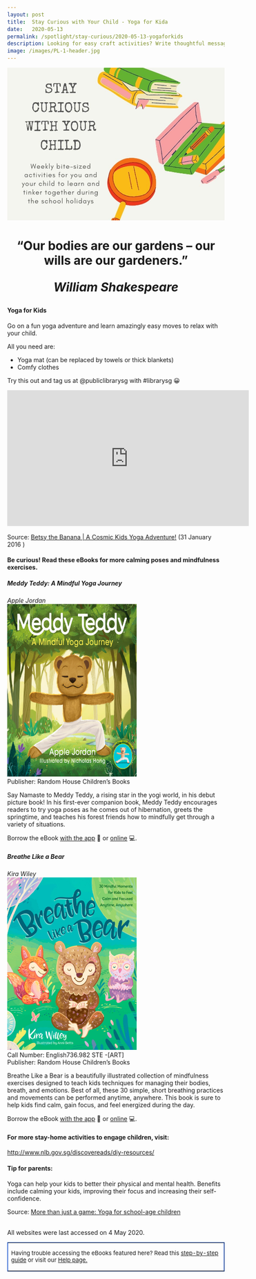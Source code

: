 ```yaml
---
layout: post
title:  Stay Curious with Your Child - Yoga for Kida
date:   2020-05-13
permalink: /spotlight/stay-curious/2020-05-13-yogaforkids
description: Looking for easy craft activities? Write thoughtful messages in these paper hearts to appreciate your family and friends. 
image: /images/PL-1-header.jpg
---
```

<img src="/images/PL-1-header.jpg">
<h1 style="text-align:center">“Our bodies are our gardens – our wills are our gardeners.” <p><i>William Shakespeare</i></p></h1>
<h4>Yoga for Kids</h4>
<p>Go on a fun yoga adventure and learn amazingly easy moves to relax with your child.</p>
<p>All you need are:</p>
<ul>
<li>Yoga mat (can be replaced by towels or thick blankets)</li>
<li>Comfy clothes</li>
</ul>
<p>Try this out and tag us at @publiclibrarysg with #librarysg 😀</p>
<div class="bp-youtube"><iframe width="560" height="315" src="https://www.youtube.com/embed/40SZl84Lr7A" frameborder="0" allow="accelerometer; autoplay; encrypted-media; gyroscope; picture-in-picture" allowfullscreen></iframe></div><p>Source: <a href="https://www.youtube.com/watch?v=40SZl84Lr7A&feature=emb_title" target="_blank" rel="noopener">Betsy the Banana | A Cosmic Kids Yoga Adventure!</a> (31 January 2016 )
<h4>Be curious! Read these eBooks for more calming poses and mindfulness exercises.</h4>
<p><h5>Meddy Teddy: A Mindful Yoga Journey</h5></p>
<i>Apple Jordan</i><br/>
<a href="https://eresources.nlb.gov.sg/ereads/proxy?id=C22123A8-7D01-4D44-9CD9-E32960504F4D"><img src="/images/PL-2-yoga1.jpg" style="width:300px; text-align:left;"></a><br/>
Publisher: Random House Children’s Books<br/>
<p>Say Namaste to Meddy Teddy, a rising star in the yogi world, in his debut picture book! In his first-ever companion book, Meddy Teddy encourages readers to try yoga poses as he comes out of hibernation, greets the springtime, and teaches his forest friends how to mindfully get through a variety of situations. 
</p>
Borrow the eBook <a href="https://eresources.nlb.gov.sg/ereads/proxy?id=C22123A8-7D01-4D44-9CD9-E32960504F4D">with the app</a> 📱 or <a href="https://eresources.nlb.gov.sg/ereads/proxy?id=C22123A8-7D01-4D44-9CD9-E32960504F4D">online</a> 💻.
<p><h5>Breathe Like a Bear</h5></p>
<i>Kira Wiley</i><br/>
<a href="https://eresources.nlb.gov.sg/ereads/proxy?id=65044E9A-2B16-4EB8-9F57-0C8E4D7EDBD7"><img src="/images/PL-2-yoga2.jpg" style="width:300px; text-align:left;"></a><br/>
Call Number: English736.982 STE -[ART]<br/>
Publisher: Random House Children’s Books<br/>
<p>Breathe Like a Bear is a beautifully illustrated collection of mindfulness exercises designed to teach kids techniques for managing their bodies, breath, and emotions. Best of all, these 30 simple, short breathing practices and movements can be performed anytime, anywhere. This book is sure to help kids find calm, gain focus, and feel energized during the day.
</p>
Borrow the eBook <a href="https://eresources.nlb.gov.sg/ereads/proxy?id=65044E9A-2B16-4EB8-9F57-0C8E4D7EDBD7">with the app</a> 📱 or <a href="https://eresources.nlb.gov.sg/ereads/proxy?id=65044E9A-2B16-4EB8-9F57-0C8E4D7EDBD7">online</a> 💻.
<h4>For more stay-home activities to engage children, visit:</h4>
<p><a href="http://www.nlb.gov.sg/discovereads/diy-resources/" target="_blank">http://www.nlb.gov.sg/discovereads/diy-resources/</a></p>
<h4>Tip for parents:</h4>
<p>Yoga can help your kids to better their physical and mental health. Benefits include calming your kids, improving their focus and increasing their self-confidence. </p>
<p>Source: <a href="https://www.health.harvard.edu/blog/more-than-just-a-game-yoga-for-school-age-children-201601299055" target="_blank">More than just a game: Yoga for school-age children</a></p><br/>
All websites were last accessed on 4 May 2020.
<table style="border-color: #4372d6;" border="1px" cellspacing="0" cellpadding="0">
<tbody>
<tr>
<td>
<p style="font-size: 10pt;">Having trouble accessing the eBooks featured here? Read this <a href="/images/UsingNLB'sresourcepackage_guide_20200204.pdf" target="blank">step-by-step guide</a> or visit our <a href="/get-started-with/libby/">Help page.</a></p>
</td>
</tr>
</tbody>
</table>
